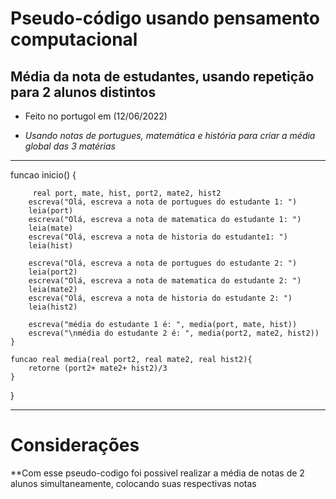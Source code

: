 # Pseudo-código usando pensamento computacional

## Média da nota de estudantes, usando repetição para 2 alunos distintos

- Feito no portugol em (12/06/2022)

- _Usando notas de portugues, matemática e história para criar a média global das 3 matérias_

--------------------------------------------------------------------------------------------------
funcao inicio() {

		 real port, mate, hist, port2, mate2, hist2
		escreva("Olá, escreva a nota de portugues do estudante 1: ")
		leia(port)
		escreva("Olá, escreva a nota de matematica do estudante 1: ")
		leia(mate)
		escreva("Olá, escreva a nota de historia do estudante1: ")
		leia(hist)
		
		escreva("Olá, escreva a nota de portugues do estudante 2: ")
		leia(port2)
		escreva("Olá, escreva a nota de matematica do estudante 2: ")
		leia(mate2)
		escreva("Olá, escreva a nota de historia do estudante 2: ")
		leia(hist2)
		
		escreva("média do estudante 1 é: ", media(port, mate, hist))
		escreva("\nmédia do estudante 2 é: ", media(port2, mate2, hist2))
	}
	
	funcao real media(real port2, real mate2, real hist2){
	    retorne (port2+ mate2+ hist2)/3
	}
}

--------------------------------------------------------------------------------------------------

# Considerações

**Com esse pseudo-codigo foi possivel realizar a média de notas de 2 alunos simultaneamente, colocando 
suas respectivas notas